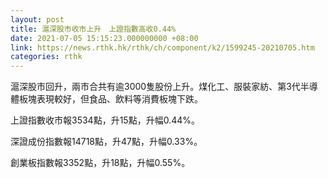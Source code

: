 ```yaml
---
layout: post
title: 滬深股市收市上升　上證指數高收0.44%
date: 2021-07-05 15:15:23.000000000 +08:00
link: https://news.rthk.hk/rthk/ch/component/k2/1599245-20210705.htm
categories: rthk
---
```


滬深股市回升，兩市合共有逾3000隻股份上升。煤化工、服裝家紡、第3代半導體板塊表現較好，但食品、飲料等消費板塊下跌。

上證指數收市報3534點，升15點，升幅0.44%。

深證成份指數報14718點，升47點，升幅0.33%。

創業板指數報3352點，升18點，升幅0.55%。
